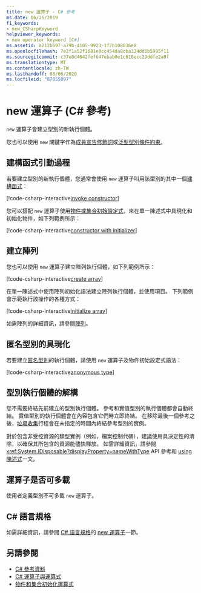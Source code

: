 ```yaml
---
title: new 運算子 - C# 參考
ms.date: 06/25/2019
f1_keywords:
- new_CSharpKeyword
helpviewer_keywords:
- new operator keyword [C#]
ms.assetid: a212b697-a79b-4105-9923-1f7b108036e8
ms.openlocfilehash: 7e2f1a52f1681e0cc454da8cba324dd1b5995f11
ms.sourcegitcommit: c37e8d4642fef647ebab0e1c618ecc29ddfe2a0f
ms.translationtype: MT
ms.contentlocale: zh-TW
ms.lasthandoff: 08/06/2020
ms.locfileid: "87855097"
---
```

# <a name="new-operator-c-reference"></a>new 運算子 (C# 參考)

`new` 運算子會建立型別的新執行個體。

您也可以使用 `new` 關鍵字作為[成員宣告修飾詞](../keywords/new-modifier.md)或[泛型型別條件約束](../keywords/new-constraint.md)。

## <a name="constructor-invocation"></a>建構函式引動過程

若要建立型別的新執行個體，您通常會使用 `new` 運算子叫用該型別的其中一個[建構函式](../../programming-guide/classes-and-structs/constructors.md)：

[!code-csharp-interactive[invoke constructor](snippets/NewOperator.cs#Constructor)]

您可以搭配 `new` 運算子使用[物件或集合初始設定式](../../programming-guide/classes-and-structs/object-and-collection-initializers.md)，來在單一陳述式中具現化和初始化物件，如下列範例所示：

[!code-csharp-interactive[constructor with initializer](snippets/NewOperator.cs#ConstructorWithInitializer)]

## <a name="array-creation"></a>建立陣列

您也可以使用 `new` 運算子建立陣列執行個體，如下列範例所示：

[!code-csharp-interactive[create array](snippets/NewOperator.cs#Array)]

在單一陳述式中使用陣列初始化語法建立陣列執行個體，並使用項目。 下列範例會示範執行該操作的各種方式：

[!code-csharp-interactive[initialize array](snippets/NewOperator.cs#ArrayInitialization)]

如需陣列的詳細資訊，請參閱[陣列](../../programming-guide/arrays/index.md)。

## <a name="instantiation-of-anonymous-types"></a>匿名型別的具現化

若要建立[匿名型別](../../programming-guide/classes-and-structs/anonymous-types.md)的執行個體，請使用 `new` 運算子及物件初始設定式語法：

[!code-csharp-interactive[anonymous type](snippets/NewOperator.cs#AnonymousType)]

## <a name="destruction-of-type-instances"></a>型別執行個體的解構

您不需要終結先前建立的型別執行個體。 參考和實值型別的執行個體都會自動終結。 實值型別的執行個體會在內容包含它們時立即終結。 在移除最後一個參考之後，[垃圾收集](../../../standard/garbage-collection/index.md)行程會在未指定的時間內終結參考型別的實例。

對於包含非受控資源的類型實例（例如，檔案控制代碼），建議使用具決定性的清除，以確保其所包含的資源能儘快釋放。 如需詳細資訊，請參閱 <xref:System.IDisposable?displayProperty=nameWithType> API 參考和 [using 陳述式](../keywords/using-statement.md)一文。

## <a name="operator-overloadability"></a>運算子是否可多載

使用者定義型別不可多載 `new` 運算子。

## <a name="c-language-specification"></a>C# 語言規格

如需詳細資訊，請參閱 [C# 語言規格](~/_csharplang/spec/introduction.md)的 [new 運算子](~/_csharplang/spec/expressions.md#the-new-operator)一節。

## <a name="see-also"></a>另請參閱

- [C# 參考資料](../index.md)
- [C# 運算子與運算式](index.md)
- [物件和集合初始化運算式](../../programming-guide/classes-and-structs/object-and-collection-initializers.md)
